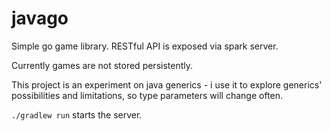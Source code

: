 # javago
Simple go game library. RESTful API is exposed via spark server.

Currently games are not stored persistently.

This project is an experiment on java generics - i use it to explore generics' possibilities and limitations, so type parameters will change often.

`./gradlew run` starts the server.
